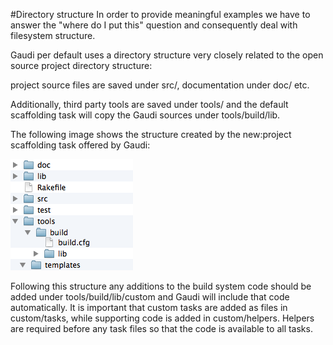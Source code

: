 #Directory structure
In order to provide meaningful examples we have to answer the "where do I put this" question and consequently deal with filesystem structure.

Gaudi per default uses a directory structure very closely related to the open source project directory structure:

project source files are saved under src/, documentation under doc/ etc.

Additionally, third party tools are saved under tools/ and the default scaffolding task will copy the Gaudi sources under tools/build/lib.

The following image shows the structure created by the new:project scaffolding task offered by Gaudi:

![directory structure](directory_structure.png)

Following this structure any additions to the build system code should be added under tools/build/lib/custom and Gaudi will include that code automatically.
It is important that custom tasks are added as files in custom/tasks, while supporting code is added in custom/helpers. Helpers are required before any task files so that the code is available to all tasks.
